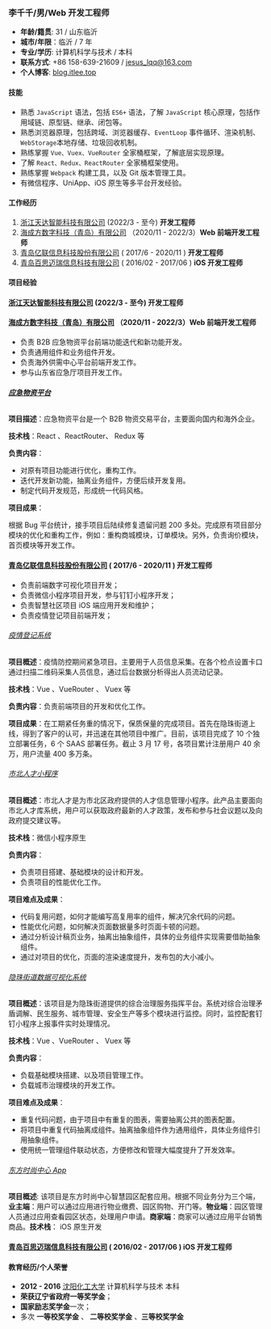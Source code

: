 ### 李千千/男/Web 开发工程师

- **年龄/籍贯**: 31 / 山东临沂
- **城市/年限**：临沂 / 7 年
- **专业/学历**: 计算机科学与技术 / 本科
- **联系方式**: +86 158-639-21609 / [jesus_lqq@163.com](jesus_lqq@163.com)
- **个人博客**: [blog.itlee.top](https://blog.itlee.top)

#### 技能

- 熟悉 `JavaScript` 语法，包括 `ES6+` 语法，了解 `JavaScript` 核心原理，包括作用域链、原型链、继承、闭包等。
- 熟悉浏览器原理，包括跨域、浏览器缓存、`EventLoop` 事件循环、渲染机制、`WebStorage`本地存储、垃圾回收机制。
- 熟练掌握 `Vue、Vuex、VueRouter` 全家桶框架，了解底层实现原理。
- 了解 `React、Redux、ReactRouter` 全家桶框架使用。
- 熟练掌握 `Webpack` 构建工具，以及 Git 版本管理工具。
- 有微信程序、UniApp、iOS 原生等多平台开发经验。

#### 工作经历
1. [浙江天达智能科技有限公司](https://www.tiandaai.com/) (2022/3 - 至今) **开发工程师**
2. [海成方数字科技（青岛）有限公司]() （2020/11 - 2022/3）**Web 前端开发工程师**
3. [青岛亿联信息科技股份有限公司](http://www.elinkchina.com.cn/) ( 2017/6 - 2020/11 ) **开发工程师**
4. [青岛百思迈瑞信息科技有限公司]() ( 2016/02 - 2017/06 ) **iOS 开发工程师**

#### 项目经验

#### [浙江天达智能科技有限公司](https://www.tiandaai.com/) (2022/3 - 至今) **开发工程师**


#### [海成方数字科技（青岛）有限公司]() （2020/11 - 2022/3）**Web 前端开发工程师**

- 负责 B2B 应急物资平台前端功能迭代和新功能开发。
- 负责通用组件和业务组件开发。
- 负责海外供需中心平台前端开发工作。
- 参与山东省应急厅项目开发工作。

###### [**应急物资平台**](https://yjwz.cosmoplat.com/#/)

**项目描述**：应急物资平台是一个 B2B 物资交易平台，主要面向国内和海外企业。

**技术栈**：React 、ReactRouter、 Redux 等

**负责内容**：

- 对原有项目功能进行优化，重构工作。
- 迭代开发新功能，抽离业务组件，方便后续开发复用。
- 制定代码开发规范，形成统一代码风格。

**项目成果**：

根据 Bug 平台统计，接手项目后陆续修复遗留问题 200 多处。完成原有项目部分模块的优化和重构工作，例如：重构商城模块，订单模块。另外，负责询价模块，首页模块等开发工作。

#### [青岛亿联信息科技股份有限公司](http://www.elinkchina.com.cn/) ( 2017/6 - 2020/11 ) **开发工程师**

- 负责前端数字可视化项目开发；
- 负责微信小程序项目开发，参与钉钉小程序开发；
- 负责智慧社区项目 iOS 端应用开发和维护；
- 负责疫情登记项目前端开发；

###### [疫情登记系统]()

**项目概述**：疫情防控期间紧急项目。主要用于人员信息采集。在各个检点设置卡口通过扫描二维码采集人员信息，通过后台数据分析得出人员流动记录。

**技术栈**：Vue 、VueRouter 、 Vuex 等

**负责内容**：负责前端项目的开发和优化工作。

**项目成果**：在工期紧任务重的情况下，保质保量的完成项目。首先在隐珠街道上线，得到了客户的认可，并迅速在其他项目中推广。目前，该项目完成了 10 个独立部署任务，6 个 SAAS 部署任务。截止 3 月 17 号，各项目累计注册用户 40 余万，用户流量 400 多万条。

###### [市北人才小程序]()

**项目概述**：市北人才是为市北区政府提供的人才信息管理小程序。此产品主要面向市北人才库系统，用户可以获取政府最新的人才政策，发布和参与社会议题以及向政府提交建议等。

**技术栈**：微信小程序原生

**负责内容**：

- 负责项目搭建、基础模块的设计和开发。
- 负责项目的性能优化工作。

**项目难点及成果**：

- 代码复用问题，如何才能编写高复用率的组件，解决冗余代码的问题。
- 性能优化问题，如何解决页面数据量多时页面卡顿的问题。
- 通过分析设计稿页业务，抽离出抽象组件，具体的业务组件实现需要借助抽象组件。
- 通过对项目的优化，页面的渲染速度提升，发布包的大小减小。

###### [隐珠街道数据可视化系统]()

**项目概述**：该项目是为隐珠街道提供的综合治理服务指挥平台。系统对综合治理矛盾调解、民生服务、城市管理、安全生产等多个模块进行监控。同时，监控配套钉钉小程序上报事件实时处理情况。

**技术栈**：Vue 、VueRouter 、 Vuex 等

**负责内容**：

- 负载基础模块搭建、以及项目管理工作。
- 负载城市治理模块的开发工作。

**项目难点及成果**：

- 重复代码问题，由于项目中有重复的图表，需要抽离公共的图表配置。
- 将项目中重复代码抽离成组件。抽离抽象组件作为通用组件，具体业务组件引用抽象组件。
- 使用统一管理组件联动状态，方便修改和管理大幅度提升了开发效率。

###### [东方时尚中心 App](https://itunes.apple.com/cn/app/%E5%97%A8%E5%AE%A2%E5%B8%9D%E5%9B%BD%E7%89%A9%E4%B8%9A%E7%AB%AF/id1373158421?mt=8)

**项目概述**: 该项目是东方时尚中心智慧园区配套应用。根据不同业务分为三个端，**业主端**：用户可以通过应用进行物业缴费、园区购物、开门等。**物业端**：园区管理人员通过应用查看园区状态，处理用户申请。**商家端**：商家可以通过应用平台销售商品。**技术栈**： iOS 原生开发

#### [青岛百思迈瑞信息科技有限公司]() ( 2016/02 - 2017/06 ) **iOS 开发工程师**

#### 教育经历/个人荣誉

- **2012 - 2016** [沈阳化工大学](http://www.syuct.edu.cn/) 计算机科学与技术 本科
- **荣获辽宁省政府一等奖学金**；
- **国家励志奖学金**一次；
- 多次 **一等校奖学金** 、 **二等校奖学金** 、**三等校奖学金**
